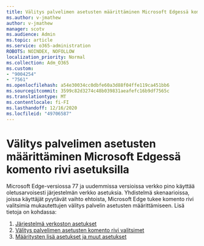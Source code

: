 ```yaml
---
title: Välitys palvelimen asetusten määrittäminen Microsoft Edgessä komento rivi asetuksilla
ms.author: v-jmathew
author: v-jmathew
manager: scotv
ms.audience: Admin
ms.topic: article
ms.service: o365-administration
ROBOTS: NOINDEX, NOFOLLOW
localization_priority: Normal
ms.collection: Adm_O365
ms.custom:
- "9004254"
- "7561"
ms.openlocfilehash: a54e30034cc0dbfe60a3d88f04ffe119ca451bb6
ms.sourcegitcommit: 3599c82d3274c48b039831aeafefc16b9df7565c
ms.translationtype: MT
ms.contentlocale: fi-FI
ms.lasthandoff: 12/16/2020
ms.locfileid: "49706587"
---
```

# <a name="use-command-line-options-to-configure-proxy-settings-in-microsoft-edge"></a>Välitys palvelimen asetusten määrittäminen Microsoft Edgessä komento rivi asetuksilla

Microsoft Edge-versiossa 77 ja uudemmissa versioissa verkko pino käyttää oletusarvoisesti järjestelmän verkko asetuksia. Yhdistelmä skenaarioissa, joissa käyttäjät pyytävät vaihto ehtoista, Microsoft Edge tukee komento rivi valitsimia mukautettujen välitys palvelin asetusten määrittämiseen. Lisä tietoja on kohdassa:

1. [Järjestelmä verkoston asetukset](https://go.microsoft.com/fwlink/?linkid=2133962)
2. [Välitys palvelimen asetusten komento rivi valitsimet](https://go.microsoft.com/fwlink/?linkid=2134292)
3. [Määritysten lisä asetukset ja muut asetukset](https://go.microsoft.com/fwlink/?linkid=2134293)
